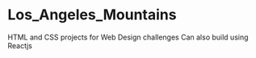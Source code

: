 # Los_Angeles_Mountains
 HTML and CSS projects for Web Design challenges
 Can also build using Reactjs
 
